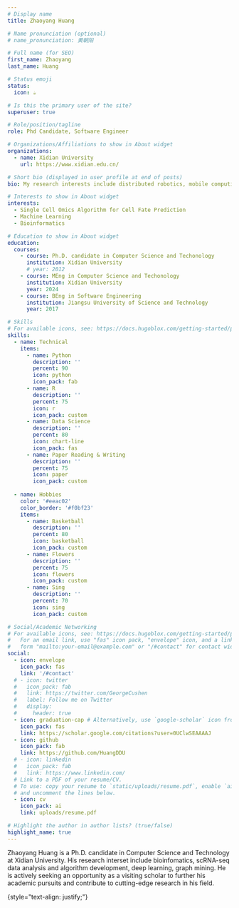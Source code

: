 ```yaml
---
# Display name
title: Zhaoyang Huang

# Name pronunciation (optional)
# name_pronunciation: 黄朝阳

# Full name (for SEO)
first_name: Zhaoyang
last_name: Huang

# Status emoji
status:
  icon: ☕️

# Is this the primary user of the site?
superuser: true

# Role/position/tagline
role: Phd Candidate, Software Engineer

# Organizations/Affiliations to show in About widget
organizations:
  - name: Xidian University
    url: https://www.xidian.edu.cn/

# Short bio (displayed in user profile at end of posts)
bio: My research interests include distributed robotics, mobile computing and programmable matter.

# Interests to show in About widget
interests:
  - Single Cell Omics Algorithm for Cell Fate Prediction
  - Machine Learning
  - Bioinformatics

# Education to show in About widget
education:
  courses:
    - course: Ph.D. candidate in Computer Science and Techonology
      institution: Xidian University
      # year: 2012
    - course: MEng in Computer Science and Techonology
      institution: Xidian University
      year: 2024
    - course: BEng in Software Engineering
      institution: Jiangsu University of Science and Technology
      year: 2017

# Skills
# For available icons, see: https://docs.hugoblox.com/getting-started/page-builder/#icons
skills:
  - name: Technical
    items:
      - name: Python
        description: ''
        percent: 90
        icon: python
        icon_pack: fab
      - name: R
        description: ''
        percent: 75
        icon: r
        icon_pack: custom
      - name: Data Science
        description: ''
        percent: 80
        icon: chart-line
        icon_pack: fas
      - name: Paper Reading & Writing
        description: ''
        percent: 75
        icon: paper
        icon_pack: custom
      
  - name: Hobbies
    color: '#eeac02'
    color_border: '#f0bf23'
    items:
      - name: Basketball
        description: ''
        percent: 80
        icon: basketball
        icon_pack: custom
      - name: Flowers
        description: ''
        percent: 75
        icon: flowers
        icon_pack: custom
      - name: Sing
        description: ''
        percent: 70
        icon: sing
        icon_pack: custom

# Social/Academic Networking
# For available icons, see: https://docs.hugoblox.com/getting-started/page-builder/#icons
#   For an email link, use "fas" icon pack, "envelope" icon, and a link in the
#   form "mailto:your-email@example.com" or "/#contact" for contact widget.
social:
  - icon: envelope
    icon_pack: fas
    link: '/#contact'
  # - icon: twitter
  #   icon_pack: fab
  #   link: https://twitter.com/GeorgeCushen
  #   label: Follow me on Twitter
  #   display:
  #     header: true
  - icon: graduation-cap # Alternatively, use `google-scholar` icon from `ai` icon pack
    icon_pack: fas
    link: https://scholar.google.com/citations?user=0UClwSEAAAAJ
  - icon: github
    icon_pack: fab
    link: https://github.com/HuangDDU
  # - icon: linkedin
  #   icon_pack: fab
  #   link: https://www.linkedin.com/
  # Link to a PDF of your resume/CV.
  # To use: copy your resume to `static/uploads/resume.pdf`, enable `ai` icons in `params.yaml`,
  # and uncomment the lines below.
  - icon: cv
    icon_pack: ai
    link: uploads/resume.pdf

# Highlight the author in author lists? (true/false)
highlight_name: true
---
```


Zhaoyang Huang is a Ph.D. candidate in Computer Science and Technology at Xidian University. His research interset include bioinfomatics, scRNA-seq data analysis and algorithm development, deep learning, graph mining. He is actively seeking an opportunity as a visiting scholar to further his academic pursuits and contribute to cutting-edge research in his field.

{style="text-align: justify;"}
